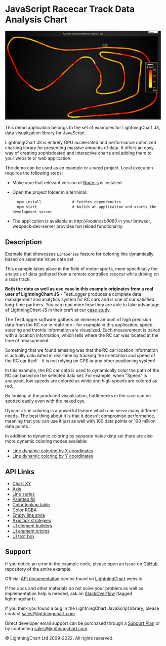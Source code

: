 # JavaScript Racecar Track Data Analysis Chart

![JavaScript Racecar Track Data Analysis Chart](linePaletteValue-darkGold.png)

This demo application belongs to the set of examples for LightningChart JS, data visualization library for JavaScript.

LightningChart JS is entirely GPU accelerated and performance optimized charting library for presenting massive amounts of data. It offers an easy way of creating sophisticated and interactive charts and adding them to your website or web application.

The demo can be used as an example or a seed project. Local execution requires the following steps:

-   Make sure that relevant version of [Node.js](https://nodejs.org/en/download/) is installed
-   Open the project folder in a terminal:

          npm install              # fetches dependencies
          npm start                # builds an application and starts the development server

-   The application is available at _http://localhost:8080_ in your browser, webpack-dev-server provides hot reload functionality.


## Description

Example that showcases `LineSeries` feature for coloring line dynamically based on separate Value data set.

This example takes place in the field of motor-sports, more specifically the analysis of data gathered from a remote controlled racecar while driving on a race track.

**Both the data as well as use case in this example originates from a real user of LightningChart JS** - TestLogger produces a complete data management and analytics system for RC cars and is one of our satisfied long-time partners. You can read more how they are able to take advantage of LightningChart JS in their craft at our [case study](https://lightningchart.com/news/data-analytics-for-racing-testlogger-case-study-lightningchart/).

The TestLogger software gathers an immense amount of high precision data from the RC car in real-time - for example in this application, speed, steering and throttle information are visualized. Each measurement is paired with a location information, which tells where the RC car was located at the time of measurement.

Something that we found amazing was that the RC car location information is actually calculated in real-time by tracking the orientation and speed of the RC car itself - it is not relying on GPS or any other positioning system!

In this example, the RC car data is used to dynamically color the path of the RC car based on the selected data set. For example, when "Speed" is analyzed, low speeds are colored as white and high speeds are colored as red.

By looking at the produced visualization, bottlenecks in the race can be spotted easily even with the naked eye.

Dynamic line coloring is a powerful feature which can serve many different needs. The best thing about it is that it doesn't compromise performance, meaning that you can use it just as well with 100 data points or 100 million data points.

In addition to dynamic coloring by separate Value data set there are also more dynamic coloring modes available:

-   [Line dynamic coloring by X coordinates](https://lightningchart.com/lightningchart-js-interactive-examples/examples/lcjs-example-0050-linePaletteX.html)
-   [Line dynamic coloring by Y coordinates](https://lightningchart.com/lightningchart-js-interactive-examples/examples/lcjs-example-0051-linePaletteY.html)


## API Links

* [Chart XY]
* [Axis]
* [Line series]
* [Paletted fill]
* [Color lookup table]
* [Color RGBA]
* [Empty line style]
* [Axis tick strategies]
* [UI element builders]
* [UI element origins]
* [UI text box]


## Support

If you notice an error in the example code, please open an issue on [GitHub][0] repository of the entire example.

Official [API documentation][1] can be found on [LightningChart][2] website.

If the docs and other materials do not solve your problem as well as implementation help is needed, ask on [StackOverflow][3] (tagged lightningchart).

If you think you found a bug in the LightningChart JavaScript library, please contact sales@lightningchart.com.

Direct developer email support can be purchased through a [Support Plan][4] or by contacting sales@lightningchart.com.

[0]: https://github.com/Arction/
[1]: https://lightningchart.com/lightningchart-js-api-documentation/
[2]: https://lightningchart.com
[3]: https://stackoverflow.com/questions/tagged/lightningchart
[4]: https://lightningchart.com/support-services/

© LightningChart Ltd 2009-2022. All rights reserved.


[Chart XY]: https://lightningchart.com/js-charts/api-documentation/v5.1.0/classes/ChartXY.html
[Axis]: https://lightningchart.com/js-charts/api-documentation/v5.1.0/classes/Axis.html
[Line series]: https://lightningchart.com/js-charts/api-documentation/v5.1.0/classes/LineSeries.html
[Paletted fill]: https://lightningchart.com/js-charts/api-documentation/v5.1.0/classes/PalettedFill.html
[Color lookup table]: https://lightningchart.com/js-charts/api-documentation/v5.1.0/classes/LUT.html
[Color RGBA]: https://lightningchart.com/js-charts/api-documentation/v5.1.0/functions/ColorRGBA.html
[Empty line style]: https://lightningchart.com/js-charts/api-documentation/v5.1.0/variables/emptyLine.html
[Axis tick strategies]: https://lightningchart.com/js-charts/api-documentation/v5.1.0/variables/AxisTickStrategies.html
[UI element builders]: https://lightningchart.com/js-charts/api-documentation/v5.1.0/variables/UIElementBuilders.html
[UI element origins]: https://lightningchart.com/js-charts/api-documentation/v5.1.0/variables/UIOrigins.html
[UI text box]: https://lightningchart.com/js-charts/api-documentation/v5.1.0/interfaces/UITextBox.html


